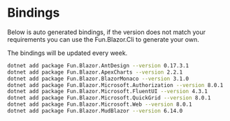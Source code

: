 # Bindings

Below is auto generated bindings, if the version does not match your requirements you can use the Fun.Blazor.Cli to generate your own.

The bindings will be updated every week.

```bash
dotnet add package Fun.Blazor.AntDesign --version 0.17.3.1
dotnet add package Fun.Blazor.ApexCharts --version 2.2.1
dotnet add package Fun.Blazor.BlazorMonaco --version 3.1.0
dotnet add package Fun.Blazor.Microsoft.Authorization --version 8.0.1
dotnet add package Fun.Blazor.Microsoft.FluentUI --version 4.3.1
dotnet add package Fun.Blazor.Microsoft.QuickGrid --version 8.0.1
dotnet add package Fun.Blazor.Microsoft.Web --version 8.0.1
dotnet add package Fun.Blazor.MudBlazor --version 6.14.0
```
